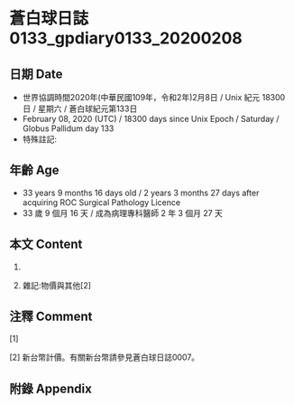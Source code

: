 # 蒼白球日誌0133_gpdiary0133_20200208 #

## 日期 Date ##

* 世界協調時間2020年(中華民國109年，令和2年)2月8日 / Unix 紀元 18300 日 / 星期六 / 蒼白球紀元第133日
* February 08, 2020 (UTC) / 18300 days since Unix Epoch / Saturday / Globus Pallidum day 133
* 特殊註記:

## 年齡 Age ##

* 33 years 9 months 16 days old / 2 years 3 months 27 days after acquiring ROC Surgical Pathology Licence
* 33 歲 9 個月 16 天 / 成為病理專科醫師 2 年 3 個月 27 天

## 本文 Content ##

1. 

    
2. 雜記:物價與其他[2]

    

## 注釋 Comment ##

[1] 


[2] 新台幣計價。有關新台幣請參見蒼白球日誌0007。



## 附錄 Appendix ##

